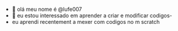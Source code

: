 - 👋 olá meu nome é @lufe007
- 👀 eu estou interessado em  aprender a criar e modificar codigos- 
-    eu aprendi recentement a mexer com codigos no m scratch
<!---
lufe007/lufe007 is a ✨ special ✨ repository because its `README.md` (this file) appears on your GitHub profile.
You can click the Preview link to take a look at your changes.
--->
